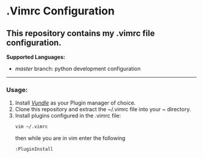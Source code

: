 # .Vimrc Configuration
This repository contains my .vimrc file configuration.
---
__Supported Languages:__	
* _master_ branch: python development configuration

---
### Usage:
1. Install [_Vundle_](https://github.com/VundleVim/Vundle.vim) as your Plugin manager of choice.
2. Clone this repository and extract the ~/.vimrc file into your ~ directory.
3. Install plugins configured in the .vimrc file:
	```bash
	vim ~/.vimrc
	```
	then while you are in vim enter the following
	```vim
	:PluginInstall
	```
